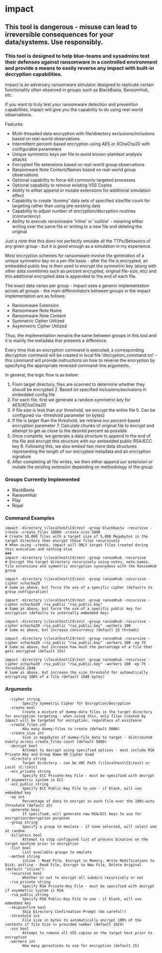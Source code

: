# impact

## This tool is dangerous - misuse can lead to irreversible consequences for your data/systems.  Use responsibly.

### This tool is designed to help blue-teams and sysadmins test their defenses against ransomware in a controlled environment and provide a means to easily reverse any impact with built-in decryption capabilities.

impact is an adversary ransomware simulator designed to replicate certain functionality often observed in groups such as BlackBasta, RansomHub, etc.

If you want to truly test your ransomware detection and prevention capabilities, impact will give you the capability to do using real-world observations.

Features:
* Multi-threaded data encryption with file/directory exclusions/inclusions based on real-world observations
* Intermittent percent-based encryption using AES or XChaCha20 with configurable parameters
* Unique symmetric keys per file to avoid known-plaintext analysis attacks
* Encrypted file extensions based on real-world group observations
* Ransomware Note Content/Names based on real-world group observations
* Optional capability to force-kill commonly targeted processes
* Optional capability to remove existing VSS Copies
* Ability to either append or mutate extensions for additional simulation effect
* Capability to create 'dummy' data sets of specified size/file count for targeting rather than using pre-existing data
* Capability to adjust number of encryption/decryption routines (concurrency)
* Ability to execute ransomware 'inline' or 'outline' - meaning either writing over the same file or writing to a new file and deleting the original

Just a note that this does not perfectly emulate all the TTPs/Behaviors of any given group - but it is good enough as a 
simulation in my experience.

Most encryption schemes for ransomware involve the generation of a unique symmetric key on a per-file basis - after 
the file is encrypted, an embedded public key is then used to encrypt the symmetric key (along with other data 
sometimes such as percent encrypted, original file-size, etc) and this additional encrypted data is appended to the end of each file.

The exact data varies per group - impact uses a generic implementation across all groups - the main differentiators between groups in the impact implementation are as follows:
* Ransomware Extension
* Ransomware Note Name
* Ransomware Note Content
* Symmetric Cipher Utilized
* Asymmetric Cipher Utilized

Thus, the implementation remains the same between groups in this tool and it is mainly the metadata that presents a difference.

Every time that an encryption command is executed, a corresponding decryption command will be created in local file 'decryption_command.txt' - this command will provide instructions on how to reverse the encryption by specifying the appropriate reversed command-line arguments.

In general, the logic flow is as below:
1. From target directory, files are scanned to determine whether they shoudl be encrypted
   2. Based on specified inclusions/exclusions in embedded config file
3. For each file, first we generate a random symmetric key for AES/XChaCha20
4. If file size is less than our threshold, we encrypt the entire file
   5. Can be configured via -threshold parameter (in bytes)
6. If file is larger than the threshold, we retrieve our percent-based encryption parameter
   7. Calculate chunks of original file to encrypt and attempt to get as close to the desired percent as possible
8. Once complete, we generate a data structure to append to the end of the file and encrypt this structure with our embedded public RSA/ECC key
   9. Following this, we also embed two more data structures representing the length of our encrypted metadata and an encryption signature
10. After completing all file writes, we then either append our extension or mutate the existing extension depending on methodology of the group

### Groups Currently Implemented
* BlackBasta
* RansomHub
* Play
* Royal


### Command Examples
```shell
impact -directory \\localhost\C$\test -group blackbasta -recursive -create -create_files 10000 -create_size 5000
# Create 10,000 files with a target size of 5,000 Megabytes in the target directory then encrypt those files recursively
# When using -create, impact will ONLY target files created during this execution and nothing else
###
impact -directory \\localhost\C$\test -group ransomhub -recursive
# Encrypt the target directory recursively using notes, note-names, file extensions and symmetric encryption synonymous with the RansomHub group

impact -directory \\localhost\C$\test -group ransomhub -recursive -cipher xchacha20
# Same as above, but force the use of a specific cipher (defaults to group configuration)

impact -directory \\localhost\C$\test -group ransomhub -recursive -cipher xchacha20 -rsa_public "rsa_public.key"
# Same as above, but force the use of a specific public key for encryption (defaults to internally embedded key)

impact -directory \\localhost\C$\test -group ransomhub -recursive -cipher xchacha20 -rsa_public "rsa_public.key" -workers 100
# Same as above, but increase concurrency (default 25 threads)

impact -directory \\localhost\C$\test -group ransomhub -recursive -cipher xchacha20 -rsa_public "rsa_public.key" -workers 100 -ep 75
# Same as above, but increase how much the percentage of a file that gets encrypted (default 25%)

impact -directory \\localhost\C$\test -group ransomhub -recursive -cipher xchacha20 -rsa_public "rsa_public.key" -workers 100 -ep 75 -threshold 2048
# Same as above, but increase the size threshold for automatically encrypting 100% of a file (default 1048 bytes)
```


### Arguments
```
  -cipher string
        Specify Symmetric Cipher for Encryption/Decryption
  -create bool
        Create a mixture of dummy-data files in the target directory for encryption targeting - when using this, only files created by impact will be targeted for encryption, regardless of existence
  -create_files int
        How many dummy-files to create (default 5000)
  -create_size int
        Size in megabytes of dummy-file data to target - distributed evenly across create_files count (default 5000)
  -decrypt bool
        Attempt to decrypt using specified options - must include RSA Private Key and Group Name OR Cipher Used
  -directory string
        Target Directory - can be UNC Path (\\localhost\C$\test) or Local (C:\test)
  -ecc_private string
        Specify ECC Private-Key File - must be specified with decrypt if asymmetric system is ECC
  -ecc_public string
        Specify ECC Public-Key File to use - if blank, will use embedded key
  -ep int
        Percentage of data to encrypt in each file over the 100%-auto threshold (default 25)
  -generate_keys
        If specified, will generate new RSA/ECC keys to use for encryption/decryption purposes
  -group string
        Specify a group to emulate - if none selected, will select one at random
  -killprocs bool
        Attempt to stop configured list of process binaries on the target machine prior to encryption
  -list bool
        List available groups to emulate
  -method string
        inline - Read File, Encrypt in Memory, Write Modifications to Disk; outline - Read File, Encrypt to New File, Delete Original (default "inline")
  -recursive bool
        Whether or not to encrypt all subdirs recursively or not
  -rsa_private string
        Specify RSA Private-Key File - must be specified with decrypt if asymmetric system is RSA
  -rsa_public string
        Specify RSA Public-Key File to use - if blank, will use embedded key
  -skipconfirm bool
        Skip Directory Confirmation Prompt (be careful!)
  -threshold int
        File size in bytes to automatically encrypt 100% of the contents if file Size <= provided number (default 1024)
  -vss bool
        Attempt to remove all VSS copies on the target host prior to encryption
  -workers int
        How many goroutines to use for encryption (default 25)
```